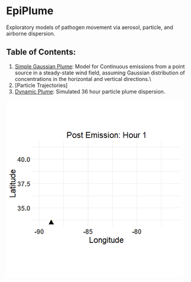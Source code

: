 # EpiPlume

Exploratory models of pathogen movement via aerosol, particle, and airborne dispersion.

## Table of Contents:

1.  [Simple Gaussian Plume](https://github.com/JMHumphreys/EpiPlume/blob/main/docs/gaussian_plume.md): Model for Continuous emissions from a point source in a steady-state wind field, assuming Gaussian distribution of concentrations in the horizontal and vertical directions.\
2.  [Particle Trajectories]  
3.  [Dynamic Plume](https://github.com/JMHumphreys/EpiPlume/blob/main/docs/hysplit_plume.md): Simulated 36 hour particle plume dispersion.  



![](assets/plume_animation.gif) 
